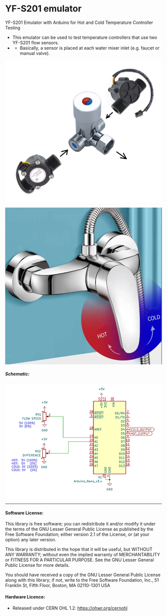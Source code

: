 # YF-S201 emulator
YF-S201 Emulator with Arduino for Hot and Cold Temperature Controller Testing

- This emulator can be used to test temperature controllers that use two YF-S201 flow sensors.
- - Basically, a sensor is placed at each water mixer inlet (e.g. faucet or manual valve).

![img](https://raw.githubusercontent.com/rtek1000/YF-S201_emulator/refs/heads/main/YF-S201_water_mixer.png)

![img](https://raw.githubusercontent.com/rtek1000/YF-S201_emulator/refs/heads/main/Water_mixer_tap.png)

##### Schematic:
![img](https://raw.githubusercontent.com/rtek1000/YF-S201_emulator/refs/heads/main/YF-S201_emulator.png)

-----

#### Software License:
This library is free software; you can redistribute it and/or modify it under the terms of the GNU Lesser General Public License as published by the Free Software Foundation; either version 2.1 of the License, or (at your option) any later version.

This library is distributed in the hope that it will be useful, but WITHOUT ANY WARRANTY; without even the implied warranty of MERCHANTABILITY or FITNESS FOR A PARTICULAR PURPOSE. See the GNU Lesser General Public License for more details.

You should have received a copy of the GNU Lesser General Public License along with this library; if not, write to the Free Software Foundation, Inc., 51 Franklin St, Fifth Floor, Boston, MA 02110-1301 USA

#### Hardware Licence:
- Released under CERN OHL 1.2: https://ohwr.org/cernohl
